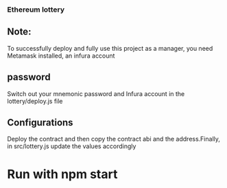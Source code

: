 ### Ethereum lottery

## Note:
To successfully deploy and fully use this project as a manager, you need Metamask installed, an infura account

## password
Switch out your mnemonic password and Infura account in the lottery/deploy.js file

## Configurations
Deploy the contract and then copy the contract abi and the address.Finally, in src/lottery.js update the values accordingly

# Run with npm start
